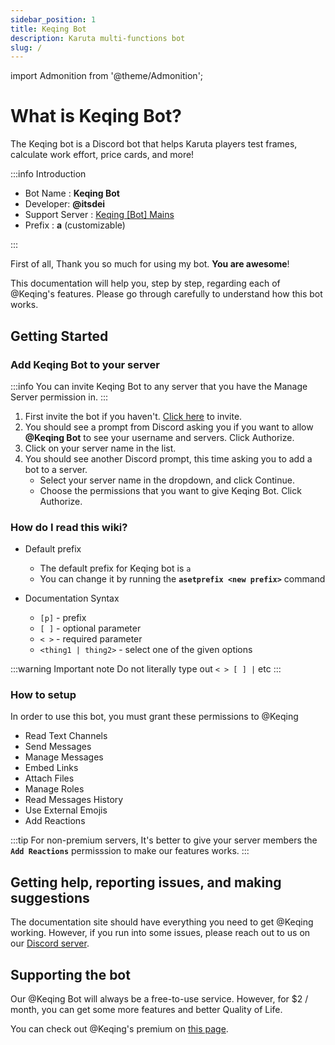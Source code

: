 ```yaml
---
sidebar_position: 1
title: Keqing Bot
description: Karuta multi-functions bot
slug: /
---
```


import Admonition from '@theme/Admonition';

# What is Keqing Bot?

The Keqing bot is a Discord bot that helps Karuta players test frames, calculate work effort, price cards, and more!


:::info Introduction
<ul>
  <li>Bot Name : <b>Keqing Bot</b></li>
  <li>Developer: <b class="mention">@itsdei</b></li>
  <li>Support Server : <a href="https://discord.gg/keqingbot">Keqing [Bot] Mains</a></li>
  <li>Prefix : <b>a</b> (customizable)</li>
</ul>
:::

First of all, Thank you so much for using my bot. **You are awesome**!

This documentation will help you, step by step, regarding each of <span class="mention">@Keqing</span>'s features. Please go through carefully to understand how this bot works.

## Getting Started

### Add Keqing Bot to your server
:::info
You can invite Keqing Bot to any server that you have the Manage Server permission in.
:::


1. First invite the bot if you haven't. [Click here](https://discord.com/oauth2/authorize?client_id=772642704257187840&permissions=2416307264&scope=bot%20applications.commands) to invite.
2. You should see a prompt from Discord asking you if you want to allow <b class="mention">@Keqing Bot</b> to see your username and servers. Click Authorize.
3. Click on your server name in the list.
4. You should see another Discord prompt, this time asking you to add a bot to a server.
    - Select your server name in the dropdown, and click Continue.
    - Choose the permissions that you want to give Keqing Bot. Click Authorize.

### How do I read this wiki?

- Default prefix
  - The default prefix for Keqing bot is `a` <br />
  - You can change it by running the **`asetprefix <new prefix>`** command

- Documentation Syntax
  - `[p]` - prefix<br />
  - `[ ]` - optional parameter<br />
  - `< >` - required parameter<br />
  - `<thing1 | thing2>` - select one of the given options

:::warning Important note
Do not literally type out `< > [ ] |` etc
:::

### How to setup
In order to use this bot, you must grant these permissions to <span class="mention">@Keqing</span>

- Read Text Channels
- Send Messages
- Manage Messages
- Embed Links
- Attach Files
- Manage Roles
- Read Messages History
- Use External Emojis
- Add Reactions

:::tip
For non-premium servers, It's better to give your server members the **`Add Reactions`** permisssion to make our features works.
:::

## Getting help, reporting issues, and making suggestions 
The documentation site should have everything you need to get <span class="mention">@Keqing</span> working. However, if you run into some issues, please reach out to us on our [Discord server](https://discord.gg/keqingbot).

## Supporting the bot

Our <span class="mention">@Keqing Bot</span> will always be a free-to-use service. However, for $2 / month, you can get some more features and better Quality of Life.

You can check out <span class="mention">@Keqing</span>'s premium on [this page](https://www.keqingbot.com/premium).